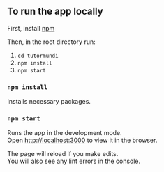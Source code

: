 ## To run the app locally

First, install [npm](https://www.npmjs.com/get-npm)

Then, in the root directory run:
1. `cd tutormundi`
2. `npm install`
3. `npm start`

### `npm install`

Installs necessary packages.

### `npm start`

Runs the app in the development mode.<br>
Open [http://localhost:3000](http://localhost:3000) to view it in the browser.

The page will reload if you make edits.<br>
You will also see any lint errors in the console.